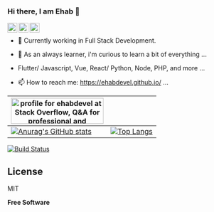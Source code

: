 ### Hi there, I am Ehab 👋

<a href="https://www.linkedin.com/in/ehabdevel/"><img align="left" alt="LinkedIn" width="22px" src="https://cdn.jsdelivr.net/npm/simple-icons@v3/icons/linkedin.svg" /></a><a href="https://twitter.com/ehabdevel"><img align="left" alt="Twitter" width="22px" src="https://cdn.jsdelivr.net/npm/simple-icons@v3/icons/twitter.svg" /></a> <a href="https://github.com/ehabdevel"><img align="left" alt="Github" width="22px" src="https://cdn.jsdelivr.net/npm/simple-icons@v3/icons/github.svg" /></a>
<br />

- 🔭 Currently working in Full Stack Development.
- 🌱 As an always learner, i'm curious to learn a bit of everything ...
- Flutter/ Javascript, Vue, React/ Python, Node, PHP, and more ...

- 📫 How to reach me: https://ehabdevel.github.io/ ...




| <a href="https://stackoverflow.com/users/7305270/ehabdevel"><img src="https://stackoverflow.com/users/flair/7305270.png?theme=dark" width="208" height="58" alt="profile for ehabdevel at Stack Overflow, Q&amp;A for professional and enthusiast programmers" title="profile for ehabdevel at Stack Overflow, Q&amp;A for professional and enthusiast programmers"></a> |  |
| --------  | --------  |
| [![Anurag's GitHub stats](https://github-readme-stats.vercel.app/api?username=ehabdevel&show_icons=true)](https://github.com/ehabdevel/github-readme-stats) | [![Top Langs](https://github-readme-stats.vercel.app/api/top-langs/?username=ehabdevel&layout=compact)](https://github.com/ehabdevel/github-readme-stats) |



[![Build Status](https://travis-ci.com/ehabdevel/ehabdevel.svg?branch=master)](https://travis-ci.com/ehabdevel/ehabdevel)


## License

MIT

**Free Software**

